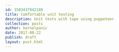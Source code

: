 ```yaml
---
id: 1503437942189
title: Comfortable unit testing
description: Unit tests with tape using puppeteer
collection: posts
author: kernelpanic
date: 2017-08-22
publish: draft
layout: post.html
---
```

